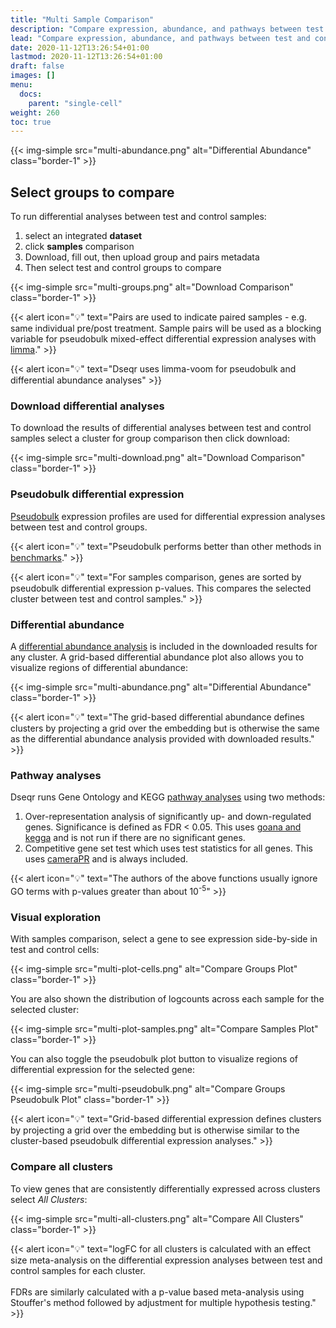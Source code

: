 ```yaml
---
title: "Multi Sample Comparison"
description: "Compare expression, abundance, and pathways between test and control samples."
lead: "Compare expression, abundance, and pathways between test and control samples."
date: 2020-11-12T13:26:54+01:00
lastmod: 2020-11-12T13:26:54+01:00
draft: false
images: []
menu: 
  docs:
    parent: "single-cell"
weight: 260
toc: true
---
```


{{< img-simple src="multi-abundance.png" alt="Differential Abundance" class="border-1" >}}

## Select groups to compare

To run differential analyses between test and control samples:
1. select an integrated **dataset**
2. click **samples** comparison
3. Download, fill out, then upload group and pairs metadata
4. Then select test and control groups to compare

{{< img-simple src="multi-groups.png" alt="Download Comparison" class="border-1" >}}

{{< alert icon="💡" text="Pairs are used to indicate paired samples - e.g. same individual pre/post treatment. Sample pairs will be used as a blocking variable for pseudobulk mixed-effect differential expression analyses with <a href='https://bioconductor.org/packages/release/bioc/html/limma.html'>limma</a>." >}}

{{< alert icon="💡" text="Dseqr uses limma-voom for pseudobulk and differential abundance analyses" >}}

### Download differential analyses

To download the results of differential analyses between test and control samples select a cluster for group comparison then click download:

{{< img-simple src="multi-download.png" alt="Download Comparison" class="border-1" >}}

### Pseudobulk differential expression

[Pseudobulk](http://bioconductor.org/books/release/OSCA/multi-sample-comparisons.html#differential-expression-between-conditions) expression profiles are used for differential expression analyses between test and control groups.

{{< alert icon="💡" text="Pseudobulk performs better than other methods in <a href='https://www.biorxiv.org/content/biorxiv/early/2019/07/26/713412.full.pdf'>benchmarks</a>." >}}

{{< alert icon="💡" text="For samples comparison, genes are sorted by pseudobulk differential expression p-values. This compares the selected cluster between test and control samples." >}}

### Differential abundance

A [differential abundance analysis](http://bioconductor.org/books/release/OSCA/multi-sample-comparisons.html#differential-abundance) is included in the downloaded results for any cluster. A grid-based differential abundance plot also allows you to visualize regions of differential abundance: 

{{< img-simple src="multi-abundance.png" alt="Differential Abundance" class="border-1" >}}

{{< alert icon="💡" text="The grid-based differential abundance defines clusters by projecting a grid over the embedding but is otherwise the same as the differential abundance analysis provided with downloaded results." >}}
### Pathway analyses

Dseqr runs Gene Ontology and KEGG [pathway analyses](https://www.bioconductor.org/packages/devel/workflows/vignettes/RnaSeqGeneEdgeRQL/inst/doc/edgeRQL.html#pathway-analysis) using two methods:
1. Over-representation analysis of significantly up- and down-regulated genes. Significance is defined as FDR < 0.05. This uses [goana and kegga](https://www.bioconductor.org/packages/devel/workflows/vignettes/RnaSeqGeneEdgeRQL/inst/doc/edgeRQL.html#pathway-analysis) and is not run if there are no significant genes.
2. Competitive gene set test which uses test statistics for all genes. This uses [cameraPR](https://www.ncbi.nlm.nih.gov/pmc/articles/PMC3458527/) and is always included.

{{< alert icon="💡" text="The authors of the above functions usually ignore GO terms with p-values greater than about 10<sup>-5</sup>" >}}


### Visual exploration

With samples comparison, select a gene to see expression side-by-side in test and control cells:

{{< img-simple src="multi-plot-cells.png" alt="Compare Groups Plot" class="border-1" >}}

You are also shown the distribution of logcounts across each sample for the selected cluster:

{{< img-simple src="multi-plot-samples.png" alt="Compare Samples Plot" class="border-1" >}}

You can also toggle the pseudobulk plot button to visualize regions of differential expression for the selected gene:

{{< img-simple src="multi-pseudobulk.png" alt="Compare Groups Pseudobulk Plot" class="border-1" >}}

{{< alert icon="💡" text="Grid-based differential expression defines clusters by projecting a grid over the embedding but is otherwise similar to the cluster-based pseudobulk differential expression analyses." >}}

### Compare all clusters

To view genes that are consistently differentially expressed across clusters select *All Clusters*:

{{< img-simple src="multi-all-clusters.png" alt="Compare All Clusters" class="border-1" >}}

{{< alert icon="💡" text="logFC for all clusters is calculated with an effect size meta-analysis on the differential expression analyses between test and control samples for each cluster.</br></br> FDRs are similarly calculated with a p-value based meta-analysis using Stouffer's method followed by adjustment for multiple hypothesis testing." >}}